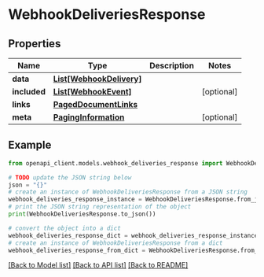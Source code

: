 # WebhookDeliveriesResponse


## Properties

Name | Type | Description | Notes
------------ | ------------- | ------------- | -------------
**data** | [**List[WebhookDelivery]**](WebhookDelivery.md) |  | 
**included** | [**List[WebhookEvent]**](WebhookEvent.md) |  | [optional] 
**links** | [**PagedDocumentLinks**](PagedDocumentLinks.md) |  | 
**meta** | [**PagingInformation**](PagingInformation.md) |  | [optional] 

## Example

```python
from openapi_client.models.webhook_deliveries_response import WebhookDeliveriesResponse

# TODO update the JSON string below
json = "{}"
# create an instance of WebhookDeliveriesResponse from a JSON string
webhook_deliveries_response_instance = WebhookDeliveriesResponse.from_json(json)
# print the JSON string representation of the object
print(WebhookDeliveriesResponse.to_json())

# convert the object into a dict
webhook_deliveries_response_dict = webhook_deliveries_response_instance.to_dict()
# create an instance of WebhookDeliveriesResponse from a dict
webhook_deliveries_response_from_dict = WebhookDeliveriesResponse.from_dict(webhook_deliveries_response_dict)
```
[[Back to Model list]](../README.md#documentation-for-models) [[Back to API list]](../README.md#documentation-for-api-endpoints) [[Back to README]](../README.md)


